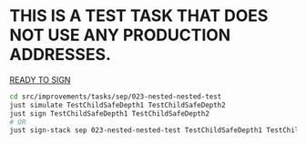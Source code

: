 # THIS IS A TEST TASK THAT DOES NOT USE ANY PRODUCTION ADDRESSES.

[READY TO SIGN](https://sepolia.etherscan.io/tx/)

```bash
cd src/improvements/tasks/sep/023-nested-nested-test
just simulate TestChildSafeDepth1 TestChildSafeDepth2
just sign TestChildSafeDepth1 TestChildSafeDepth2
# OR
just sign-stack sep 023-nested-nested-test TestChildSafeDepth1 TestChildSafeDepth2
```

